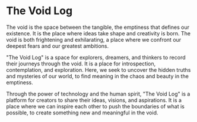 # The Void Log

The void is the space between the tangible, the emptiness that defines our existence. It is the place where ideas take shape and creativity is born. The void is both frightening and exhilarating, a place where we confront our deepest fears and our greatest ambitions.

"The Void Log" is a space for explorers, dreamers, and thinkers to record their journeys through the void. It is a place for introspection, contemplation, and exploration. Here, we seek to uncover the hidden truths and mysteries of our world, to find meaning in the chaos and beauty in the emptiness.

Through the power of technology and the human spirit, "The Void Log" is a platform for creators to share their ideas, visions, and aspirations. It is a place where we can inspire each other to push the boundaries of what is possible, to create something new and meaningful in the void.
